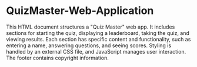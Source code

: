 # QuizMaster-Web-Application
This HTML document structures a "Quiz Master" web app. It includes sections for starting the quiz, displaying a leaderboard, taking the quiz, and viewing results. Each section has specific content and functionality, such as entering a name, answering questions, and seeing scores. Styling is handled by an external CSS file, and JavaScript manages user interaction. The footer contains copyright information.
